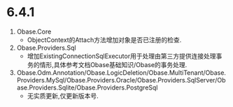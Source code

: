 # 6.4.1
1. Obase.Core
   - ObjectContext的Attach方法增加对象是否已注册的检查.
2. Obase.Providers.Sql
   - 增加ExistingConnectionSqlExecutor用于处理由第三方提供连接处理事务的情形,具体参考文档Obase基础知识/Obase的事务处理.
3. Obase.Odm.Annotation/Obase.LogicDeletion/Obase.MultiTenant/Obase.Providers.MySql/Obase.Providers.Oracle/Obase.Providers.SqlServer/Obase.Providers.Sqlite/Obase.Providers.PostgreSql
   - 无实质更新,仅更新版本号.